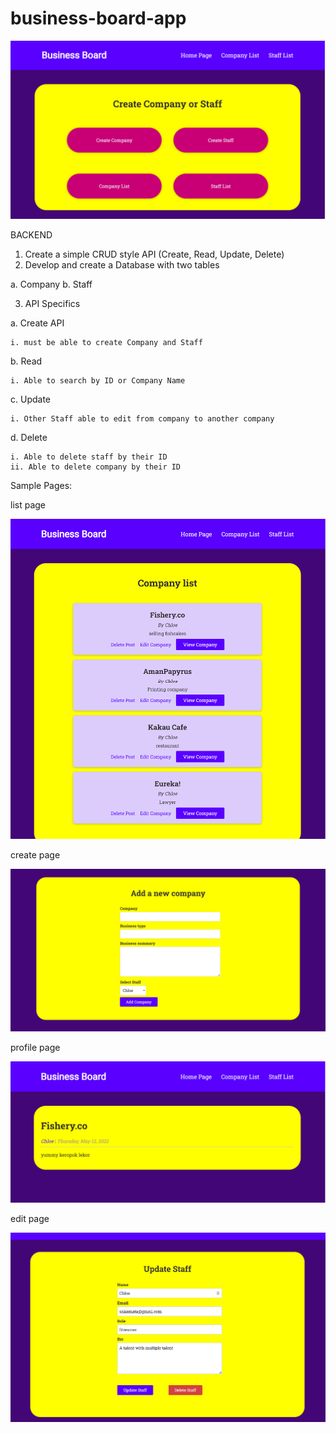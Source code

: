 # business-board-app

![alt image](/screen/mainb.png)

BACKEND

1. Create a simple CRUD style API (Create, Read, Update, Delete)
2. Develop and create a Database with two tables

  a. Company
  b. Staff
  
3. API Specifics

  a. Create API 
  
    i. must be able to create Company and Staff
    
  b. Read
  
    i. Able to search by ID or Company Name
   
  c. Update
  
    i. Other Staff able to edit from company to another company 
    
  d. Delete
  
    i. Able to delete staff by their ID
    ii. Able to delete company by their ID


Sample Pages:

list page

![alt image](/screen/dummy/companylist.png)

create page

![alt image](/screen/dummy/createcompany.png)

profile page

![alt image](/screen/dummy/companyview.png)

edit page

![alt image](/screen/dummy/staffeditdelete.png)

